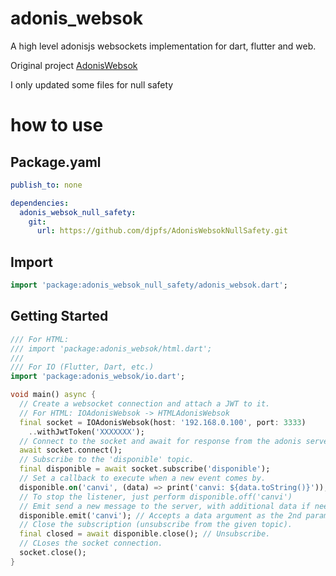 # adonis_websok

A high level adonisjs websockets implementation for dart, flutter and web.

Original project [AdonisWebsok](https://github.com/ConsoleTVs/AdonisWebsok)

I only updated some files for null safety

# how to use

## Package.yaml

```yaml
publish_to: none

dependencies:
  adonis_websok_null_safety:
    git:
      url: https://github.com/djpfs/AdonisWebsokNullSafety.git
```

## Import

```dart
import 'package:adonis_websok_null_safety/adonis_websok.dart';
```

## Getting Started

```dart
/// For HTML:
/// import 'package:adonis_websok/html.dart';
///
/// For IO (Flutter, Dart, etc.)
import 'package:adonis_websok/io.dart';

void main() async {
  // Create a websocket connection and attach a JWT to it.
  // For HTML: IOAdonisWebsok -> HTMLAdonisWebsok
  final socket = IOAdonisWebsok(host: '192.168.0.100', port: 3333)
    ..withJwtToken('XXXXXXX');
  // Connect to the socket and await for response from the adonis server.
  await socket.connect();
  // Subscribe to the 'disponible' topic.
  final disponible = await socket.subscribe('disponible');
  // Set a callback to execute when a new event comes by.
  disponible.on('canvi', (data) => print('canvi: ${data.toString()}'));
  // To stop the listener, just perform disponible.off('canvi')
  // Emit send a new message to the server, with additional data if needed.
  disponible.emit('canvi'); // Accepts a data argument as the 2nd parameter.
  // Close the subscription (unsubscribe from the given topic).
  final closed = await disponible.close(); // Unsubscribe.
  // CLoses the socket connection.
  socket.close();
}
```
